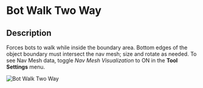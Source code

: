 # Bot Walk Two Way

## Description

Forces bots to walk while inside the boundary area. Bottom edges of the object boundary must intersect the nav mesh; size and rotate as needed. To see Nav Mesh data, toggle _Nav Mesh Visualization_ to ON in the **Tool Settings** menu.

![Bot Walk Two Way](../../../.gitbook/assets/images/objects/gameplay/nav-mesh/bot-walk-two-way.png)

